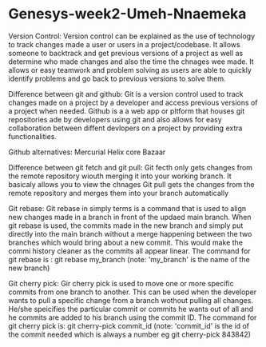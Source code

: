 # Genesys-week2-Umeh-Nnaemeka
Version Control:
    Version control can be explained as the use of technology to track changes made a user or users in a project/codebase. It allows someone to backtrack and get previous versions of a project as well as determine who made changes and also the time the chnages wee made. It allows or easy teamwork and problem solving as users are able to quickly identify problems and go back to previous versions to solve them.

Difference between git and github:
    Git is a version control used to track changes made on a project by a developer and access previous versions of a project when needed. 
    Github is a a web app or pltform that houses git repositories ade by developers using git and also allows for easy collaboration between diffent devlopers on a project by providing extra functionalities.

Github alternatives:
    Mercurial
    Helix core
    Bazaar

Difference between git fetch and git pull:
    Git fecth only gets changes from the remote repository wiouth merging it into your working branch. It basicaly allows you to view the chnages
    Git pull gets the changes from the remote repository and merges them into your branch automatically

Git rebase:
    Git rebase in simply terms is a command that is used to align new changes made in a branch in front of the updaed main branch. When git rebase is used, the commits made in the new branch and simply put directly into the main branch without a merge happening between the two branches which would bring about a new commit. This would make the commi history cleaner as the commits all appear linear.
The command for git rebase is : git rebase my_branch
(note: 'my_branch' is the name of the new branch)

Git cherry pick:
    Gir cherry pick is used to move one or more specific commits from one branch to another. This can be used when the developer wants to pull a specific change from a branch wothout pulling all changes. He/she speicifies the particular commit or commits he wants out of all and he commits are added to his branch using the commit ID.
The command for git cherry pick is: git cherry-pick commit_id
(note: 'commit_id' is the id of the commit needed which is always a number eg git cherry-pick 843842)